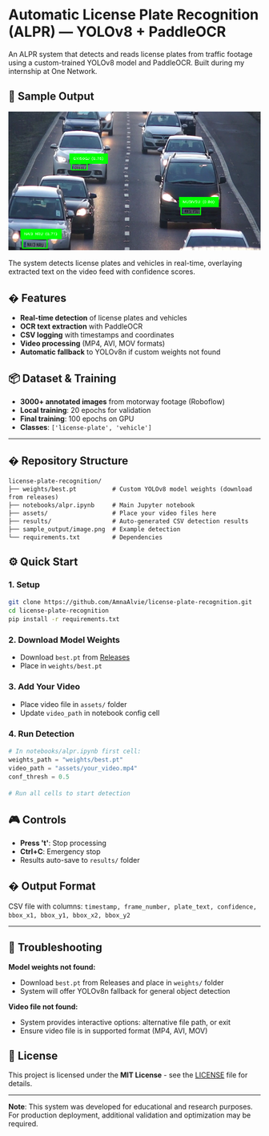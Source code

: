

# Automatic License Plate Recognition (ALPR) — YOLOv8 + PaddleOCR

An ALPR system that detects and reads license plates from traffic footage using a custom-trained YOLOv8 model and PaddleOCR. Built during my internship at One Network.

## 📸 Sample Output

![ALPR Detection Example](sample_output/image.png)

The system detects license plates and vehicles in real-time, overlaying extracted text on the video feed with confidence scores.

## � Features

- **Real-time detection** of license plates and vehicles
- **OCR text extraction** with PaddleOCR
- **CSV logging** with timestamps and coordinates
- **Video processing** (MP4, AVI, MOV formats)
- **Automatic fallback** to YOLOv8n if custom weights not found

## 📦 Dataset & Training

- **3000+ annotated images** from motorway footage (Roboflow)
- **Local training**: 20 epochs for validation
- **Final training**: 100 epochs on GPU
- **Classes**: `['license-plate', 'vehicle']`

---

## � Repository Structure

```
license-plate-recognition/
├── weights/best.pt          # Custom YOLOv8 model weights (download from releases)
├── notebooks/alpr.ipynb     # Main Jupyter notebook
├── assets/                  # Place your video files here
├── results/                 # Auto-generated CSV detection results
├── sample_output/image.png  # Example detection
└── requirements.txt         # Dependencies
```

## ⚙️ Quick Start

### 1. Setup
```bash
git clone https://github.com/AmnaAlvie/license-plate-recognition.git
cd license-plate-recognition
pip install -r requirements.txt
```

### 2. Download Model Weights
- Download `best.pt` from [Releases](../../releases) 
- Place in `weights/best.pt`

### 3. Add Your Video
- Place video file in `assets/` folder
- Update `video_path` in notebook config cell

### 4. Run Detection
```python
# In notebooks/alpr.ipynb first cell:
weights_path = "weights/best.pt"
video_path = "assets/your_video.mp4"
conf_thresh = 0.5

# Run all cells to start detection
```

## 🎮 Controls
- **Press 't'**: Stop processing
- **Ctrl+C**: Emergency stop
- Results auto-save to `results/` folder

## � Output Format

CSV file with columns: `timestamp, frame_number, plate_text, confidence, bbox_x1, bbox_y1, bbox_x2, bbox_y2`

---


## 🚨 Troubleshooting

**Model weights not found:**
- Download `best.pt` from Releases and place in `weights/` folder
- System will offer YOLOv8n fallback for general object detection

**Video file not found:**
- System provides interactive options: alternative file path, or exit
- Ensure video file is in supported format (MP4, AVI, MOV)


## 📄 License

This project is licensed under the **MIT License** - see the [LICENSE](LICENSE) file for details.

---

**Note**: This system was developed for educational and research purposes. For production deployment, additional validation and optimization may be required.
